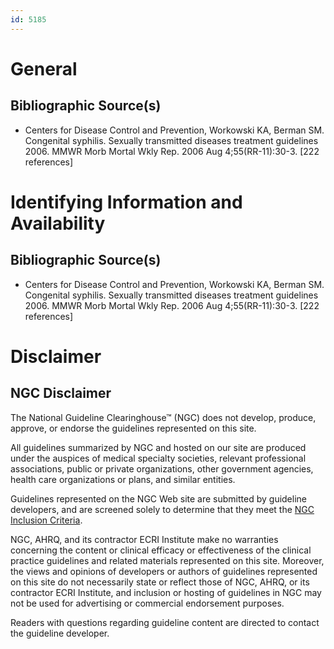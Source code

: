 ```yaml
---
id: 5185
---
```


# General

## Bibliographic Source(s)

- Centers for Disease Control and Prevention, Workowski KA, Berman SM. Congenital syphilis. Sexually transmitted diseases treatment guidelines 2006. MMWR Morb Mortal Wkly Rep. 2006 Aug 4;55(RR-11):30-3. [222 references]

# Identifying Information and Availability

## Bibliographic Source(s)

- Centers for Disease Control and Prevention, Workowski KA, Berman SM. Congenital syphilis. Sexually transmitted diseases treatment guidelines 2006. MMWR Morb Mortal Wkly Rep. 2006 Aug 4;55(RR-11):30-3. [222 references]

# Disclaimer

## NGC Disclaimer

The National Guideline Clearinghouse™ (NGC) does not develop, produce, approve, or endorse the guidelines represented on this site.

All guidelines summarized by NGC and hosted on our site are produced under the auspices of medical specialty societies, relevant professional associations, public or private organizations, other government agencies, health care organizations or plans, and similar entities.

Guidelines represented on the NGC Web site are submitted by guideline developers, and are screened solely to determine that they meet the [NGC Inclusion Criteria](/help-and-about/summaries/inclusion-criteria).

NGC, AHRQ, and its contractor ECRI Institute make no warranties concerning the content or clinical efficacy or effectiveness of the clinical practice guidelines and related materials represented on this site. Moreover, the views and opinions of developers or authors of guidelines represented on this site do not necessarily state or reflect those of NGC, AHRQ, or its contractor ECRI Institute, and inclusion or hosting of guidelines in NGC may not be used for advertising or commercial endorsement purposes.

Readers with questions regarding guideline content are directed to contact the guideline developer.


